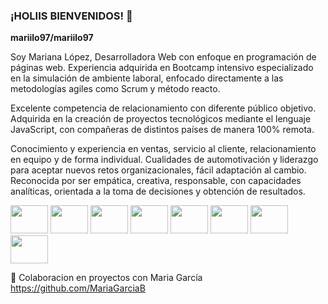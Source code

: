 ### ¡HOLIIS BIENVENIDOS! 👋
**mariilo97/mariilo97** 

Soy Mariana López, Desarrolladora Web con enfoque en programación de páginas web. Experiencia adquirida en Bootcamp intensivo especializado en la simulación de ambiente laboral, enfocado directamente a las metodologías agiles como Scrum y método reacto.

Excelente competencia de relacionamiento con diferente público objetivo. Adquirida en la creación de proyectos tecnológicos mediante el lenguaje JavaScript, con compañeras de distintos países de manera 100% remota.

Conocimiento y experiencia en ventas, servicio al cliente, relacionamiento en equipo y de forma individual. Cualidades de automotivación y liderazgo para aceptar nuevos retos organizacionales, fácil adaptación al cambio. Reconocida por ser empática, creativa, responsable, con capacidades analíticas, orientada a la toma de decisiones y obtención de resultados.

<div>
 <img src="https://cdn.jsdelivr.net/gh/devicons/devicon/icons/html5/html5-plain-wordmark.svg"  height="45" width="60" />
 <img src="https://cdn.jsdelivr.net/gh/devicons/devicon/icons/css3/css3-plain-wordmark.svg" height="45" width="60" />
 <img src="https://cdn.jsdelivr.net/gh/devicons/devicon/icons/javascript/javascript-original.svg" height="45" width="60"  />
 <img src="https://cdn.jsdelivr.net/gh/devicons/devicon/icons/jest/jest-plain.svg" height="45" width="60"/>
 <img src="https://cdn.jsdelivr.net/gh/devicons/devicon/icons/firebase/firebase-plain-wordmark.svg" height="45" width="60" />
  <img src="https://cdn.jsdelivr.net/gh/devicons/devicon/icons/nodejs/nodejs-original-wordmark.svg" height="45" width="60" />
  <img src="https://cdn.jsdelivr.net/gh/devicons/devicon/icons/figma/figma-original.svg" height="45" width="60" />       
  <img src="https://cdn.jsdelivr.net/gh/devicons/devicon/icons/trello/trello-plain-wordmark.svg"  height="45" width="60" />
</div>

👯 Colaboracion en proyectos con Maria García https://github.com/MariaGarciaB

<!--
**mariilo97/mariilo97** is a ✨ _special_ ✨ repository because its `README.md` (this file) appears on your GitHub profile.

Here are some ideas to get you started:

- 🔭 I’m currently working on ...
- 🌱 I’m currently learning ...
- 👯 I’m looking to collaborate on ...
- 🤔 I’m looking for help with ...
- 💬 Ask me about ...
- 📫 How to reach me: ...
- 😄 Pronouns: ...
- ⚡ Fun fact: ...
-->
